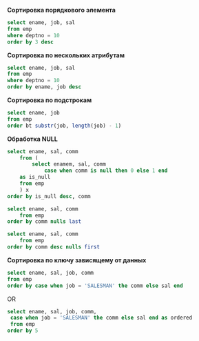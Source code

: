 **Сортировка порядкового элемента**

```sql
select ename, job, sal
from emp
where deptno = 10
order by 3 desc
```

**Сортировка по нескольких атрибутам**


```sql
select ename, job, sal
from emp
where deptno = 10
order by ename, job desc
```

**Сортировка по подстрокам**

```sql
select ename, job
from emp
order bt substr(job, length(job) - 1)
```

**Обработка NULL**

[//]: # (Все значения не-NULL столбца COMM  сортируются по возрастанию все значения null размещаются в начале списка)
```sql
select ename, sal, comm
    from (
        select enamem, sal, comm
            case when comm is null then 0 else 1 end
    as is_null
    from emp
    ) x
order by is_null desc, comm
```

[//]: # (Все значения не-NULL столбца COMM  сортируются по возрастанию все значения null размещаются в конце списка)
```sql
select ename, sal, comm
    from emp
order by comm nulls last
```

[//]: # (Все значения не-NULL столбца COMM  сортируются по убыванию все значения null размещаются в начале списка)
```sql
select ename, sal, comm
    from emp
order by comm desc nulls first
```

**Сортировка по ключу зависящему от данных**

```sql
select ename, sal, job, comm
from emp
order by case when job = 'SALESMAN' the comm else sal end
```

OR

```sql
select ename, sal, job, comm,
 case when job = 'SALESMAN' the comm else sal end as ordered
 from emp
order by 5
```

